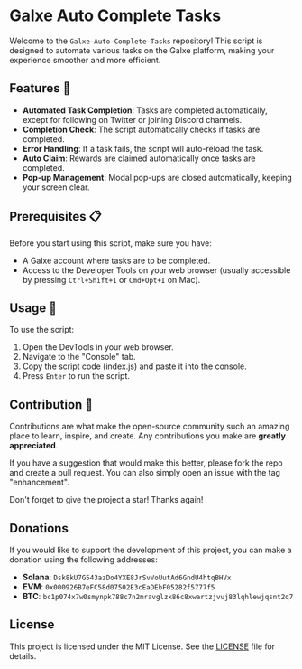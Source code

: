 # Galxe Auto Complete Tasks

Welcome to the `Galxe-Auto-Complete-Tasks` repository! This script is designed to automate various tasks on the Galxe platform, making your experience smoother and more efficient.

## Features 🌟

- **Automated Task Completion**: Tasks are completed automatically, except for following on Twitter or joining Discord channels.
- **Completion Check**: The script automatically checks if tasks are completed.
- **Error Handling**: If a task fails, the script will auto-reload the task.
- **Auto Claim**: Rewards are claimed automatically once tasks are completed.
- **Pop-up Management**: Modal pop-ups are closed automatically, keeping your screen clear.

## Prerequisites 📋

Before you start using this script, make sure you have:

- A Galxe account where tasks are to be completed.
- Access to the Developer Tools on your web browser (usually accessible by pressing `Ctrl+Shift+I` or `Cmd+Opt+I` on Mac).

## Usage 📖

To use the script:

1. Open the DevTools in your web browser.
2. Navigate to the "Console" tab.
3. Copy the script code (index.js) and paste it into the console.
4. Press `Enter` to run the script.

## Contribution 🤝

Contributions are what make the open-source community such an amazing place to learn, inspire, and create. Any contributions you make are **greatly appreciated**.

If you have a suggestion that would make this better, please fork the repo and create a pull request. You can also simply open an issue with the tag "enhancement".

Don't forget to give the project a star! Thanks again!

## Donations

If you would like to support the development of this project, you can make a donation using the following addresses:

- **Solana**: `Dsk8kU7G543azDo4YXE8JrSvVoUutAd6GndU4htqBHVx`
- **EVM**: `0x000926B7eFC58d07502E3cEaDEbF05282f5777f5`
- **BTC**: `bc1p074x7w0smynpk788c7n2mravglzk86c8xwartzjvuj83lqhlewjqsnt2q7`

## License

This project is licensed under the MIT License. See the [LICENSE](LICENSE) file for details.
